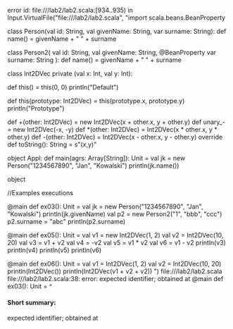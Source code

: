 error id: file://<WORKSPACE>/lab2/lab2.scala:[934..935) in Input.VirtualFile("file://<WORKSPACE>/lab2/lab2.scala", "import scala.beans.BeanProperty

class Person(val id: String, val givenName: String, var surname: String):
  def name() = givenName + " " + surname

class Person2(
    val id: String,
    val givenName: String,
    @BeanProperty var surname: String
):
  def name() = givenName + " " + surname

class Int2DVec private (val x: Int, val y: Int):

  def this() =
    this(0, 0)
    println("Default")

  def this(prototype: Int2DVec) =
    this(prototype.x, prototype.y)
    println("Prototype")

  def +(other: Int2DVec) = new Int2DVec(x + other.x, y + other.y)
  def unary_- = new Int2DVec(-x, -y)
  def *(other: Int2DVec) = Int2DVec(x * other.x, y * other.y)
  def -(other: Int2DVec) = Int2DVec(x - other.x, y - other.y)
  override def toString(): String = s"($x,$y)"

object Appl:
  def main(agrs: Array[String]): Unit =
    val jk = new Person("1234567890", "Jan", "Kowalski")
    println(jk.name())

object 

//Examples executions

@main def ex03(): Unit =
  val jk = new Person("1234567890", "Jan", "Kowalski")
  println(jk.givenName)
  val p2 = new Person2("1", "bbb", "ccc")
  p2.surname = "abc"
  println(p2.surname)

@main def ex05(): Unit =
  val v1 = new Int2DVec(1, 2)
  val v2 = Int2DVec(10, 20)
  val v3 = v1 + v2
  val v4 = -v2
  val v5 = v1 * v2
  val v6 = v1 - v2
  println(v3)
  println(v4)
  println(v5)
  println(v6)

@main def ex06(): Unit =
  val v1 = Int2DVec(1, 2)
  val v2 = Int2DVec(10, 20)
  println(Int2DVec())
  println(Int2DVec(v1 + v2 + v2))
")
file://<WORKSPACE>/lab2/lab2.scala
file://<WORKSPACE>/lab2/lab2.scala:38: error: expected identifier; obtained at
@main def ex03(): Unit =
^
#### Short summary: 

expected identifier; obtained at